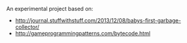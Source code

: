 An experimental project based on:

- http://journal.stuffwithstuff.com/2013/12/08/babys-first-garbage-collector/
- http://gameprogrammingpatterns.com/bytecode.html

